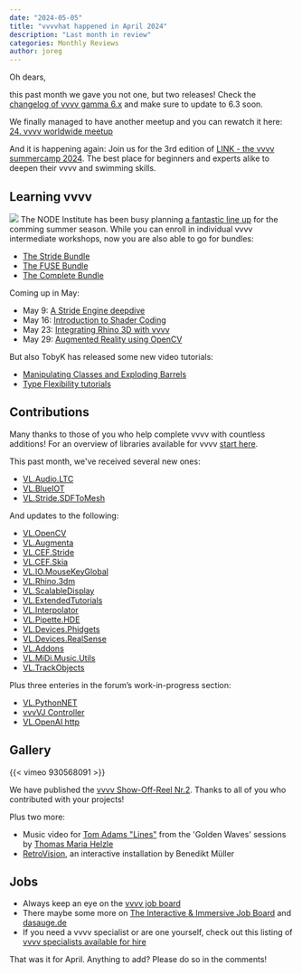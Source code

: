 ```yaml
---
date: "2024-05-05"
title: "vvvvhat happened in April 2024"
description: "Last month in review"
categories: Monthly Reviews
author: joreg
---
```


Oh dears,

this past month we gave you not one, but two releases! Check the [changelog of vvvv gamma 6.x](https://thegraybook.vvvv.org/changelog/6.x.html) and make sure to update to 6.3 soon. 

We finally managed to have another meetup and you can rewatch it here: [24. vvvv worldwide meetup](https://www.youtube.com/live/gNszIiRAjDo?si=OlReiYsfyIBEnZFL)

And it is happening again: Join us for the 3rd edition of [LINK - the vvvv summercamp 2024](https://visualprogramming.net/blog/2024/link-the-vvvv-summer-camp-24/). The best place for beginners and experts alike to deepen their vvvv and swimming skills.

## Learning vvvv
![](Stride05.png)
The NODE Institute has been busy planning [a fantastic line up](https://thenodeinstitute.org/ss24-vvvv-intermediates/) for the comming summer season. While you can enroll in individual vvvv intermediate workshops, now you are also able to go for bundles:

- [The Stride Bundle](https://thenodeinstitute.org/product/vvvv-intermediates-summer-2024-stride-bundle/)
- [The FUSE Bundle](https://thenodeinstitute.org/product/vvvv-intermediates-summer-2024-fuse-bundle/)
- [The Complete Bundle](https://thenodeinstitute.org/product/vvvv-intermediates-summer-2024-complete-bundle/)

Coming up in May:
* May 9: [A Stride Engine deepdive](https://thenodeinstitute.org/courses/ss24-vvvv-advanced-3d-rendering-in-vvvv-with-stride/)
* May 16: [Introduction to Shader Coding](https://thenodeinstitute.org/courses/ss24-vvvv-introduction-to-shaders-in-vvvv/)
* May 23: [Integrating Rhino 3D with vvvv](https://thenodeinstitute.org/courses/ss24-vvvv-integrating-rhino-3d-with-vvvv/)
* May 29: [Augmented Reality using OpenCV](https://thenodeinstitute.org/courses/ss24-vvvv-introduction-to-core-fuse-principles/)

But also TobyK has released some new video tutorials:
* [Manipulating Classes and Exploding Barrels](https://discourse.vvvv.org/t/manipulating-classes-and-exploding-barrels/22559)
* [Type Flexibility tutorials](https://discourse.vvvv.org/t/type-flexibility-tutorials/22589/)

## Contributions
Many thanks to those of you who help complete vvvv with countless additions! For an overview of libraries available for vvvv [start here](https://thegraybook.vvvv.org/reference/libraries/overview.html).

This past month, we've received several new ones:
- [VL.Audio.LTC](https://www.nuget.org/packages/VL.Audio.LTC)
- [VL.BlueIOT](https://www.nuget.org/packages/VL.BlueIOT)
- [VL.Stride.SDFToMesh](https://www.nuget.org/packages/VL.Stride.SDFToMesh)

And updates to the following:
- [VL.OpenCV](https://www.nuget.org/packages/VL.OpenCV)
- [VL.Augmenta](https://www.nuget.org/packages/VL.Augmenta)
- [VL.CEF.Stride](https://www.nuget.org/packages/VL.CEF.Stride)
- [VL.CEF.Skia](https://www.nuget.org/packages/VL.CEF.Skia)
- [VL.IO.MouseKeyGlobal](https://www.nuget.org/packages/VL.IO.MouseKeyGlobal)
- [VL.Rhino.3dm](https://www.nuget.org/packages/VL.Rhino.3dm)
- [VL.ScalableDisplay](https://www.nuget.org/packages/VL.ScalableDisplay)
- [VL.ExtendedTutorials](https://www.nuget.org/packages/VL.ExtendedTutorials)
- [VL.Interpolator](https://www.nuget.org/packages/VL.Interpolator)
- [VL.Pipette.HDE](https://www.nuget.org/packages/VL.Pipette.HDE)
- [VL.Devices.Phidgets](https://www.nuget.org/packages/VL.Devices.Phidgets)
- [VL.Devices.RealSense](https://www.nuget.org/packages/VL.Devices.RealSense)
- [VL.Addons](https://www.nuget.org/packages/VL.Addons)
- [VL.MiDi.Music.Utils](https://www.nuget.org/packages/VL.MiDi.Music.Utils)
- [VL.TrackObjects](https://www.nuget.org/packages/VL.TrackObjects)

Plus three enteries in the forum’s work-in-progress section:
- [VL.PythonNET](https://discourse.vvvv.org/t/vl-pythonnet-and-ai-worflows-like-streamdiffusion-in-vvvv-gamma/22596/1)
- [vvvVJ Controller](https://discourse.vvvv.org/t/vvvvj-controller/22542)
- [VL.OpenAI http](https://discourse.vvvv.org/t/vl-openai-http/22567)

## Gallery

{{< vimeo 930568091 >}}

We have published the [vvvv Show-Off-Reel Nr.2](https://visualprogramming.net/blog/2024/the-vvvv-show-off-reel-nr.-2/). Thanks to all of you who contributed with your projects!

Plus two more:
* Music video for [Tom Adams "Lines"](https://youtu.be/v8FkjtQ-Chs?si=xhUQQ4Fg0CPMnI92) from the 'Golden Waves' sessions by [Thomas Maria Helzle](https://screendream.de/)
* [RetroVision](https://zbm.hs-mainz.de/project/interaktive-installation-retrovisio/), an interactive installation by Benedikt Müller

## Jobs
- Always keep an eye on the [vvvv job board](https://discourse.vvvv.org/c/jobs)
- There maybe some more on [The Interactive & Immersive Job Board](https://jobs.interactiveimmersive.io/?s=vvvv&post_type=job_listing&orderby=date) and [dasauge.de](https://dasauge.de/sta/Vvvv/)
- If you need a vvvv specialist or are one yourself, check out this listing of [vvvv specialists available for hire](https://legacy.vvvv.org/documentation/vvvv-specialists-available-for-hire)

That was it for April. Anything to add? Please do so in the comments!